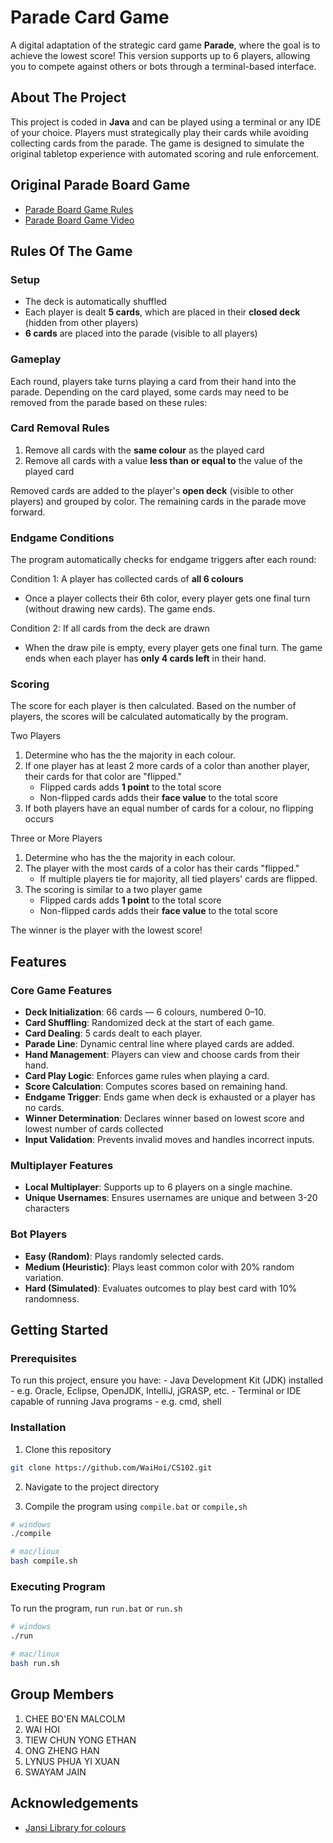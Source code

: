 # Parade Card Game
A digital adaptation of the strategic card game **Parade**, where the goal is to achieve the lowest score! This version supports up to 6 players, allowing you to compete against others or bots through a terminal-based interface.

## About The Project
This project is coded in **Java** and can be played using a terminal or any IDE of your choice. Players must strategically play their cards while avoiding collecting cards from the parade. The game is designed to simulate the original tabletop experience with automated scoring and rule enforcement. 

## Original Parade Board Game
- [Parade Board Game Rules](https://cdn.1j1ju.com/medias/8f/7e/8f-parade-rulebook.pdf)
- [Parade Board Game Video](https://www.youtube.com/watch?v=ETdenvOhrBk)

## Rules Of The Game
### Setup
- The deck is automatically shuffled
- Each player is dealt **5 cards**, which are placed in their **closed deck** (hidden from other players)
- **6 cards** are placed into the parade (visible to all players)

### Gameplay
Each round, players take turns playing a card from their hand into the parade. Depending on the card played, some cards may need to be removed from the parade based on these rules:

### Card Removal Rules
1. Remove all cards with the **same colour** as the played card
2. Remove all cards with a value **less than or equal to** the value of the played card 

Removed cards are added to the player's **open deck** (visible to other players) and grouped by color. The remaining cards in the parade move forward.

### Endgame Conditions
The program automatically checks for endgame triggers after each round: 

Condition 1: A player has collected cards of **all 6 colours**
- Once a player collects their 6th color, every player gets one final turn (without drawing new cards). The game ends.

Condition 2: If all cards from the deck are drawn
- When the draw pile is empty, every player gets one final turn. The game ends when each player has **only 4 cards left** in their hand.

### Scoring
The score for each player is then calculated. Based on the number of players, the scores will be calculated automatically by the program.

Two Players
1. Determine who has the the majority in each colour.
2. If one player has at least 2 more cards of a color than another player, their cards for that color are "flipped."
    - Flipped cards adds **1 point** to the total score
    - Non-flipped cards adds their **face value** to the total score
3. If both players have an equal number of cards for a colour, no flipping occurs 

Three or More Players
1. Determine who has the the majority in each colour.
2. The player with the most cards of a color has their cards "flipped."
    - If multiple players tie for majority, all tied players' cards are flipped.
3. The scoring is similar to a two player game
    - Flipped cards adds **1 point** to the total score
    - Non-flipped cards adds their **face value** to the total score

The winner is the player with the lowest score!

## Features 
### Core Game Features 
- **Deck Initialization**: 66 cards — 6 colours, numbered 0–10.
- **Card Shuffling**: Randomized deck at the start of each game.
- **Card Dealing**: 5 cards dealt to each player.
- **Parade Line**: Dynamic central line where played cards are added.
- **Hand Management**: Players can view and choose cards from their hand.
- **Card Play Logic**: Enforces game rules when playing a card.
- **Score Calculation**: Computes scores based on remaining hand.
- **Endgame Trigger**: Ends game when deck is exhausted or a player has no cards.
- **Winner Determination**: Declares winner based on lowest score and lowest number of cards collected
- **Input Validation**: Prevents invalid moves and handles incorrect inputs.

### Multiplayer Features 
- **Local Multiplayer**: Supports up to 6 players on a single machine.
- **Unique Usernames**: Ensures usernames are unique and between 3-20 characters

### Bot Players 
- **Easy (Random)**: Plays randomly selected cards.
- **Medium (Heuristic)**: Plays least common color with 20% random variation.
- **Hard (Simulated)**: Evaluates outcomes to play best card with 10% randomness.

## Getting Started
### Prerequisites
<!-- Software required for the program to run -->
To run this project, ensure you have:
    - Java Development Kit (JDK) installed
        - e.g. Oracle, Eclipse, OpenJDK, IntelliJ, jGRASP, etc.
    - Terminal or IDE capable of running Java programs
        - e.g. cmd, shell

### Installation
<!-- Instructions on setting up the project locally -->
1. Clone this repository
```bash
git clone https://github.com/WaiHoi/CS102.git
```

2. Navigate to the project directory

3. Compile the program using `compile.bat` or `compile,sh`
```bash
# windows 
./compile

# mac/linux
bash compile.sh
```

### Executing Program
<!-- How to run the program -->
To run the program, run `run.bat` or `run.sh`
```bash
# windows 
./run

# mac/linux
bash run.sh
```

## Group Members 
<!-- Contributors name and info-->
1. CHEE BO'EN MALCOLM
2. WAI HOI
3. TIEW CHUN YONG ETHAN
4. ONG ZHENG HAN
5. LYNUS PHUA YI XUAN
6. SWAYAM JAIN

## Acknowledgements
<!-- 
*** Any code snippets or examples
*** format: [text](link)
-->
- [Jansi Library for colours](https://github.com/fusesource/jansi.git)